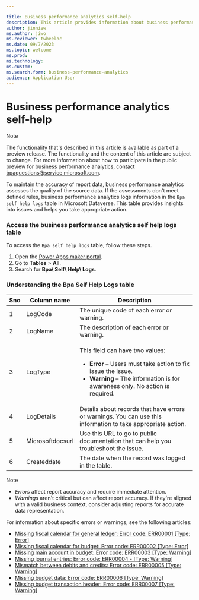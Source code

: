 ```yaml
---

title: Business performance analytics self-help
description: This article provides information about business performance analytics self-help.
author: jinniew
ms.author: jiwo
ms.reviewer: twheeloc 
ms.date: 09/7/2023
ms.topic: welcome
ms.prod: 
ms.technology:
ms.custom:
ms.search.form: business-performance-analytics
audience: Application User
---
```


# Business performance analytics self-help

> [!NOTE]
> The functionality that's described in this article is available as part of a preview release. The functionality and the content of this article are subject to change. For more information about how to participate in the public preview for business performance analytics, contact <bpaquestions@service.microsoft.com>.

To maintain the accuracy of report data, business performance analytics assesses the quality of the source data. If the assessments don't meet defined rules, business performance analytics logs information in the `Bpa self help logs` table in Microsoft Dataverse. This table provides insights into issues and helps you take appropriate action.

### Access the business performance analytics self help logs table

To access the `Bpa self help logs` table, follow these steps.

1. Open the [Power Apps maker portal](https://make.preview.powerapps.com/).
2. Go to **Tables** \> **All**.
3. Search for **Bpa\ Self\ Help\ Logs**.

### Understanding the Bpa Self Help Logs table

| Sno | Column name | Description |
|---|---|---|
| 1 | LogCode | The unique code of each error or warning. |
| 2 | LogName | The description of each error or warning. |
| 3 | LogType | <p>This field can have two values:</p><ul><li>**Error** – Users must take action to fix issue the issue.</li><li>**Warning** – The information is for awareness only. No action is required.</li></ul> |
| 4 | LogDetails | Details about records that have errors or warnings. You can use this information to take appropriate action. |
| 5 | Microsoftdocsurl | Use this URL to go to public documentation that can help you troubleshoot the issue. |
| 6 | Createddate | The date when the record was logged in the table. |

> [!NOTE]
> - *Errors* affect report accuracy and require immediate attention.
> - *Warnings* aren't critical but can affect report accuracy. If they're aligned with a valid business context, consider adjusting reports for accurate data representation.

For information about specific errors or warnings, see the following articles:

- [Missing fiscal calendar for general ledger: Error code: ERR00001 [Type: Error]](BPA-self-help-1.md)
- [Missing fiscal calendar for budget: Error code: ERR00002 [Type: Error]](BPA-self-help-2.md)
- [Missing main account in budget: Error code: ERR00003 [Type: Warning]](BPA-self-help-3.md)
- [Missing journal entries: Error code: ERR00004 - [Type: Warning]](BPA-self-help-4.md)
- [Mismatch between debits and credits: Error code: ERR00005 [Type: Warning]](BPA-self-help-5.md)
- [Missing budget data: Error code: ERR00006 [Type: Warning]](BPA-self-help-6.md)
- [Missing budget transaction header: Error code: ERR00007 [Type: Warning]](BPA-self-help-7.md)
